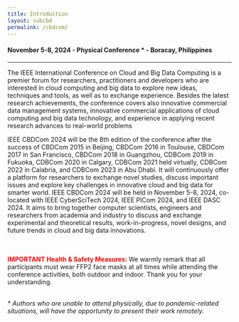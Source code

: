 ```yaml
---
title: Introduction
layout: subcbd
permalink: /cbdcom/
---
```


<div class="row">
<div class="col-md-8 mb-5">

<h4>November 5-8, 2024 - Physical Conference * - Boracay, Philippines</h4>
<hr/>

<p>The IEEE International Conference on Cloud and Big Data Computing is a premier forum for researchers, practitioners and developers who are interested in cloud computing and big data to explore new ideas, techniques and tools, as well as to exchange experience. Besides the latest research achievements, the conference covers also innovative commercial data management systems, innovative commercial applications of cloud computing and big data technology, and experience in applying recent research advances to real-world problems</p>

<p>
IEEE CBDCom 2024 will be the 8th edition of the conference after the success of CBDCom 2015 in Beijing, CBDCom 2016 in Toulouse, CBDCom 2017 in San Francisco, CBDCom 2018 in Guangzhou, CDBCom 2019 in Fukuoka, CDBCom 2020 in Calgary, CDBCom 2021 held virtually, CDBCom 2022 in Calabria, and CDBCom 2023 in Abu Dhabi. It will continuously offer a platform for researchers to exchange novel studies, discuss important issues and explore key challenges in innovative cloud and big data for smarter world.
IEEE CBDCom 2024 will be held in November 5-8, 2024, co-located with IEEE CyberSciTech 2024, IEEE PICom 2024, and IEEE DASC 2024. It aims to bring together computer scientists, engineers and researchers from academia and industry to discuss and exchange experimental and theoretical results, work-in-progress, novel designs, and future trends in cloud and big data innovations.
</p>

<br/>
<br/>
	<font color=red><b>IMPORTANT Health & Safety Measures: </b></font> We warmly remark that all participants must wear FFP2 face masks at all times while attending the conference activities, both outdoor and indoor.
	Thank you for your understanding.	
<br/>
<br/>

<p><i>* Authors who are unable to attend physically, due to pandemic-related situations, will have the opportunity to present their work remotely.</i></p>

</div>
</div>

